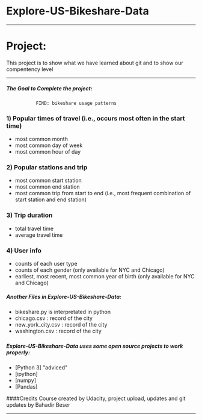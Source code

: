 # Explore-US-Bikeshare-Data
------------------------------------------------------------------------------------------------------------------------------
# Project:

This project is to show what we have learned about git and to show our compentency level

--------------------------------------------------------------------------------------------------------------------------------

##### The Goal to Complete the project:

               FIND: bikeshare usage patterns
   
### 1) Popular times of travel (i.e., occurs most often in the start time)

- most common month
- most common day of week
- most common hour of day

### 2) Popular stations and trip

- most common start station
- most common end station
- most common trip from start to end (i.e., most frequent combination of start station and end station)

### 3) Trip duration

- total travel time
- average travel time

### 4) User info

- counts of each user type
- counts of each gender (only available for NYC and Chicago)
- earliest, most recent, most common year of birth (only available for NYC and Chicago)

##### Another Files in Explore-US-Bikeshare-Data:

- bikeshare.py is interpretated in python 
- chicago.csv : record of the city
- new_york_city.csv : record of the city
- washington.csv : record of the city
### 

##### Explore-US-Bikeshare-Data uses some open source projects to work properly:

* [Python 3] "adviced"
* [ipython] 
* [numpy] 
* [Pandas]

####Credits
Course created by Udacity, project upload, updates and git updates by Bahadir Beser

----

